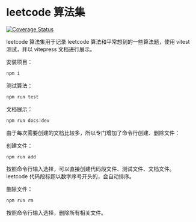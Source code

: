 # leetcode 算法集

[![Coverage Status](https://coveralls.io/repos/github/fxss5201/fxss-leetcode/badge.svg?branch=main)](https://coveralls.io/github/fxss5201/fxss-leetcode?branch=main)

leetcode 算法集用于记录 leetcode 算法和平常想到的一些算法题，使用 vitest 测试，并以 vitepress 文档进行展示。

安装项目：

```sh
npm i
```

测试算法：

```sh
npm run test
```

文档展示：

```sh
npm run docs:dev
```

由于每次需要创建的文档比较多，所以专门增加了命令行创建、删除文件：

创建文件：

```sh
npm run add
```

按照命令行输入选择，可以直接创建代码段文件、测试文件、文档文件。leetcode 代码段标题以数字序号开头的，会自动排序。

删除文件：

```sh
npm run rm
```

按照命令行输入选择，删除所有相关文件。

